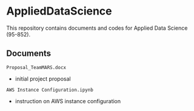 # AppliedDataScience

This repository contains documents and codes for Applied Data Science (95-852).

## Documents
`Proposal_TeamMARS.docx`
* initial project proposal

`AWS Instance Configuration.ipynb`
* instruction on AWS instance configuration
